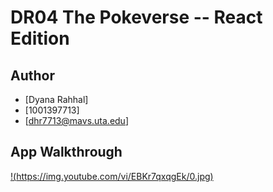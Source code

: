 # DR04 The Pokeverse -- React Edition

## Author

* [Dyana Rahhal]
* [1001397713]
* [dhr7713@mavs.uta.edu]

## App Walkthrough
[!(https://img.youtube.com/vi/EBKr7qxqgEk/0.jpg)](https://www.youtube.com/watch?v=EBKr7qxqgEk)
